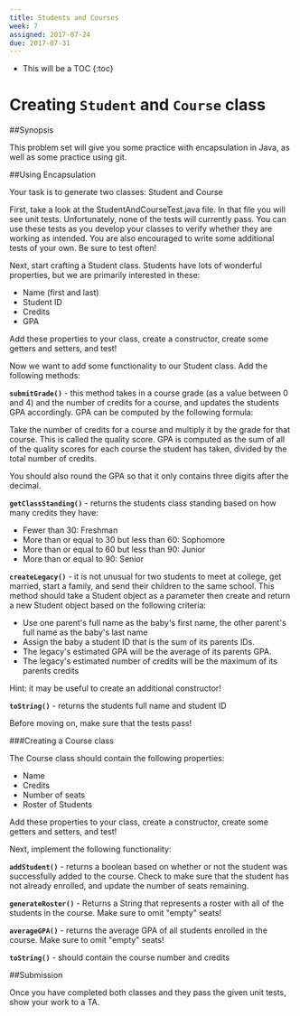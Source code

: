 ```yaml
---
title: Students and Courses
week: 7
assigned: 2017-07-24
due: 2017-07-31
---
```


* This will be a TOC
{:toc}

# Creating `Student` and `Course` class

##Synopsis

This problem set will give you some practice with encapsulation in Java, as well as some practice using git.

##Using Encapsulation

Your task is to generate two classes: Student and Course

First, take a look at the StudentAndCourseTest.java file. In that file you will see unit tests. Unfortunately, none of the tests will currently pass. You can use these tests as you develop your classes to verify whether they are working as intended. You are also encouraged to write some additional tests of your own. Be sure to test often!

Next, start crafting a Student class. Students have lots of wonderful properties, but we are primarily interested in these:

* Name (first and last)
* Student ID
* Credits
* GPA

Add these properties to your class, create a constructor, create some getters and setters, and test!

Now we want to add some functionality to our Student class. Add the following methods:

**`submitGrade()`** - this method takes in a course grade (as a value between 0 and 4) and the number of credits for a course, and updates the students GPA accordingly. GPA can be computed by the following formula:

Take the number of credits for a course and multiply it by the grade for that course. This is called the quality score. GPA is computed as the sum of all of the quality scores for each course the student has taken, divided by the total number of credits.

You should also round the GPA so that it only contains three digits after the decimal.

**`getClassStanding()`** - returns the students class standing based on how many credits they have:

- Fewer than 30: Freshman
- More than or equal to 30 but less than 60: Sophomore
- More than or equal to 60 but less than 90: Junior
- More than or equal to 90: Senior

**`createLegacy()`** - it is not unusual for two students to meet at college, get married, start a family, and send their children to the same school. This method should take a Student object as a parameter then create and return a new Student object based on the following criteria:

- Use one parent\'s full name as the baby\'s first name, the other parent\'s full name as the baby\'s last name
- Assign the baby a student ID that is the sum of its parents IDs.
- The legacy\'s estimated GPA will be the average of its parents GPA.
- The legacy\'s estimated number of credits will be the maximum of its parents credits

Hint: it may be useful to create an additional constructor!

**`toString()`** - returns the students full name and student ID

Before moving on, make sure that the tests pass!

###Creating a Course class

The Course class should contain the following properties:

* Name
* Credits
* Number of seats
* Roster of Students

Add these properties to your class, create a constructor, create some getters and setters, and test!

Next, implement the following functionality:

**`addStudent()`** - returns a boolean based on whether or not the student was successfully added to the course. Check to make sure that the student has not already enrolled, and update the number of seats remaining.

**`generateRoster()`** - Returns a String that represents a roster with all of the students in the course. Make sure to omit "empty" seats!

**`averageGPA()`** - returns the average GPA of all students enrolled in the course. Make sure to omit "empty" seats!

**`toString()`** - should contain the course number and credits

##Submission

Once you have completed both classes and they pass the given unit tests, show your work to a TA.